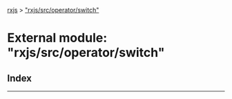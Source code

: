 [rxjs](../README.md) > ["rxjs/src/operator/switch"](../modules/_rxjs_src_operator_switch_.md)

# External module: "rxjs/src/operator/switch"

## Index

---

